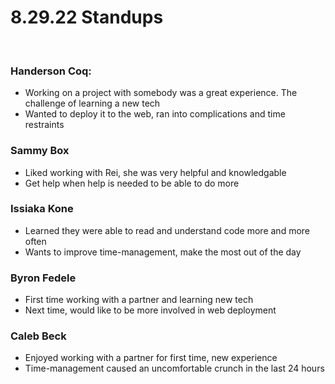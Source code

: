 # 8.29.22 Standups
<br>

### Handerson Coq:
- Working on a project with somebody was a great experience. The challenge of learning a new tech
- Wanted to deploy it to the web, ran into complications and time restraints

### Sammy Box
- Liked working with Rei, she was very helpful and knowledgable
- Get help when help is needed to be able to do more

### Issiaka Kone
- Learned they were able to read and understand code more and more often
- Wants to improve time-management, make the most out of the day

### Byron Fedele
- First time working with a partner and learning new tech
- Next time, would like to be more involved in web deployment

### Caleb Beck
- Enjoyed working with a partner for first time, new experience
- Time-management caused an uncomfortable crunch in the last 24 hours

